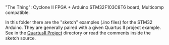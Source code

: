 

"The Thing": Cyclone II FPGA + Arduino STM32F103C8T6 board, Multicomp compatible.

In this folder there are the "sketch" examples (.ino files) for the STM32 Arduino. They are generally paired with a given Quartus II project example. See in the [QuartusII Project](https://github.com/SuperFabius/The-Thing-FPGA-STM32/tree/master/QuartusII%20Project) directory or read the comments inside the sketch source.
